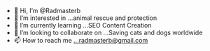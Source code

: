 - 👋 Hi, I’m @Radmasterb
- 👀 I’m interested in ...animal rescue and protection
- 🌱 I’m currently learning ...SEO Content Creation
- 💞️ I’m looking to collaborate on ...Saving cats and dogs worldwide
- 📫 How to reach me ...radmasterb@gmail.com  

<!---
Radmasterb/Radmasterb is a ✨ special ✨ repository because its `README.md` (this file) appears on your GitHub profile.
You can click the Preview link to take a look at your changes.
--->
